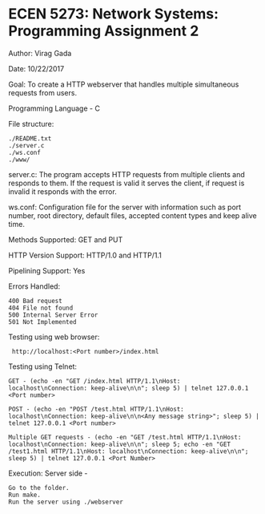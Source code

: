 # ECEN 5273: Network Systems: Programming Assignment 2 #

Author: Virag Gada

Date: 10/22/2017

Goal: To create a HTTP webserver that handles multiple simultaneous requests from users.

Programming Language - C

File structure:
```
./README.txt
./server.c
./ws.conf
./www/
```
server.c: The program accepts HTTP requests from multiple clients and responds
          to them. If the request is valid it serves the client, if request is
          invalid it responds with the error.

ws.conf: Configuration file for the server with information such as port number,
         root directory, default files, accepted content types and keep alive time.

Methods Supported: GET and PUT

HTTP Version Support: HTTP/1.0  and HTTP/1.1

Pipelining Support: Yes

Errors Handled: 
```
400 Bad request
404 File not found
500 Internal Server Error
501 Not Implemented
```
Testing using web browser:
```
 http://localhost:<Port number>/index.html
```

Testing using Telnet:
```
GET - (echo -en "GET /index.html HTTP/1.1\nHost: localhost\nConnection: keep-alive\n\n"; sleep 5) | telnet 127.0.0.1 <Port number>

POST - (echo -en "POST /test.html HTTP/1.1\nHost: localhost\nConnection: keep-alive\n\n<Any message string>"; sleep 5) | telnet 127.0.0.1 <Port number>

Multiple GET requests - (echo -en "GET /test.html HTTP/1.1\nHost: localhost\nConnection: keep-alive\n\n"; sleep 5; echo -en "GET /test1.html HTTP/1.1\nHost: localhost\nConnection: keep-alive\n\n"; sleep 5) | telnet 127.0.0.1 <Port Number>
```
Execution:
Server side - 
```
Go to the folder.
Run make.
Run the server using ./webserver
```
